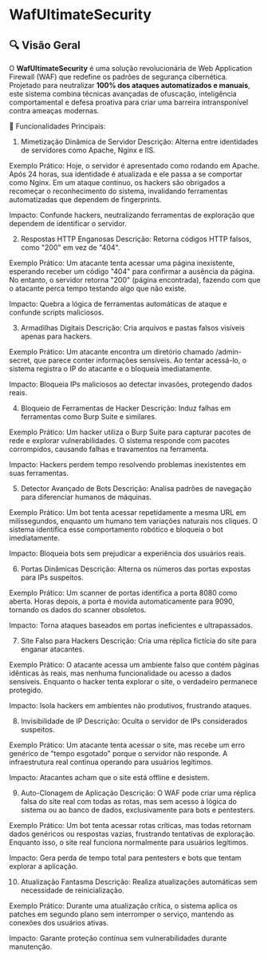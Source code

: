 # WafUltimateSecurity
## **🔍 Visão Geral**  
O **WafUltimateSecurity** é uma solução revolucionária de Web Application Firewall (WAF) que redefine os padrões de segurança cibernética. Projetado para neutralizar **100% dos ataques automatizados e manuais**, este sistema combina técnicas avançadas de ofuscação, inteligência comportamental e defesa proativa para criar uma barreira intransponível contra ameaças modernas.  

🚀 Funcionalidades Principais: 

1. Mimetização Dinâmica de Servidor
Descrição: Alterna entre identidades de servidores como Apache, Nginx e IIS.

Exemplo Prático: Hoje, o servidor é apresentado como rodando em Apache. Após 24 horas, sua identidade é atualizada e ele passa a se comportar como Nginx. Em um ataque contínuo, os hackers são obrigados a recomeçar o reconhecimento do sistema, invalidando ferramentas automatizadas que dependem de fingerprints.

Impacto: Confunde hackers, neutralizando ferramentas de exploração que dependem de identificar o servidor.

2. Respostas HTTP Enganosas
Descrição: Retorna códigos HTTP falsos, como "200" em vez de "404".

Exemplo Prático: Um atacante tenta acessar uma página inexistente, esperando receber um código "404" para confirmar a ausência da página. No entanto, o servidor retorna "200" (página encontrada), fazendo com que o atacante perca tempo testando algo que não existe.

Impacto: Quebra a lógica de ferramentas automáticas de ataque e confunde scripts maliciosos.

3. Armadilhas Digitais
Descrição: Cria arquivos e pastas falsos visíveis apenas para hackers.

Exemplo Prático: Um atacante encontra um diretório chamado /admin-secret, que parece conter informações sensíveis. Ao tentar acessá-lo, o sistema registra o IP do atacante e o bloqueia imediatamente.

Impacto: Bloqueia IPs maliciosos ao detectar invasões, protegendo dados reais.

4. Bloqueio de Ferramentas de Hacker
Descrição: Induz falhas em ferramentas como Burp Suite e similares.

Exemplo Prático: Um hacker utiliza o Burp Suite para capturar pacotes de rede e explorar vulnerabilidades. O sistema responde com pacotes corrompidos, causando falhas e travamentos na ferramenta.

Impacto: Hackers perdem tempo resolvendo problemas inexistentes em suas ferramentas.

5. Detector Avançado de Bots
Descrição: Analisa padrões de navegação para diferenciar humanos de máquinas.

Exemplo Prático: Um bot tenta acessar repetidamente a mesma URL em milissegundos, enquanto um humano tem variações naturais nos cliques. O sistema identifica esse comportamento robótico e bloqueia o bot imediatamente.

Impacto: Bloqueia bots sem prejudicar a experiência dos usuários reais.

6. Portas Dinâmicas
Descrição: Alterna os números das portas expostas para IPs suspeitos.

Exemplo Prático: Um scanner de portas identifica a porta 8080 como aberta. Horas depois, a porta é movida automaticamente para 9090, tornando os dados do scanner obsoletos.

Impacto: Torna ataques baseados em portas ineficientes e ultrapassados.

7. Site Falso para Hackers
Descrição: Cria uma réplica fictícia do site para enganar atacantes.

Exemplo Prático: O atacante acessa um ambiente falso que contém páginas idênticas às reais, mas nenhuma funcionalidade ou acesso a dados sensíveis. Enquanto o hacker tenta explorar o site, o verdadeiro permanece protegido.

Impacto: Isola hackers em ambientes não produtivos, frustrando ataques.

8. Invisibilidade de IP
Descrição: Oculta o servidor de IPs considerados suspeitos.

Exemplo Prático: Um atacante tenta acessar o site, mas recebe um erro genérico de "tempo esgotado" porque o servidor não responde. A infraestrutura real continua operando para usuários legítimos.

Impacto: Atacantes acham que o site está offline e desistem.

9. Auto-Clonagem de Aplicação
Descrição: O WAF pode criar uma réplica falsa do site real com todas as rotas, mas sem acesso à lógica do sistema ou ao banco de dados, exclusivamente para bots e pentesters.

Exemplo Prático: Um bot tenta acessar rotas críticas, mas todas retornam dados genéricos ou respostas vazias, frustrando tentativas de exploração. Enquanto isso, o site real funciona normalmente para usuários legítimos.

Impacto: Gera perda de tempo total para pentesters e bots que tentam explorar a aplicação.

10. Atualização Fantasma
Descrição: Realiza atualizações automáticas sem necessidade de reinicialização.

Exemplo Prático: Durante uma atualização crítica, o sistema aplica os patches em segundo plano sem interromper o serviço, mantendo as conexões dos usuários ativas.

Impacto: Garante proteção contínua sem vulnerabilidades durante manutenção.
